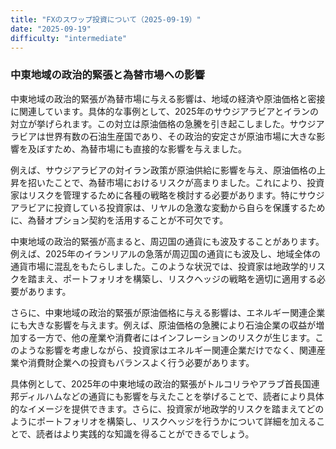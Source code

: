 ```yaml
---
title: "FXのスワップ投資について（2025-09-19）"
date: "2025-09-19"
difficulty: "intermediate"
---
```


### 中東地域の政治的緊張と為替市場への影響

中東地域の政治的緊張が為替市場に与える影響は、地域の経済や原油価格と密接に関連しています。具体的な事例として、2025年のサウジアラビアとイランの対立が挙げられます。この対立は原油価格の急騰を引き起こしました。サウジアラビアは世界有数の石油生産国であり、その政治的安定さが原油市場に大きな影響を及ぼすため、為替市場にも直接的な影響を与えました。

例えば、サウジアラビアの対イラン政策が原油供給に影響を与え、原油価格の上昇を招いたことで、為替市場におけるリスクが高まりました。これにより、投資家はリスクを管理するために各種の戦略を検討する必要があります。特にサウジアラビアに投資している投資家は、リヤルの急激な変動から自らを保護するために、為替オプション契約を活用することが不可欠です。

中東地域の政治的緊張が高まると、周辺国の通貨にも波及することがあります。例えば、2025年のイランリアルの急落が周辺国の通貨にも波及し、地域全体の通貨市場に混乱をもたらしました。このような状況では、投資家は地政学的リスクを踏まえ、ポートフォリオを構築し、リスクヘッジの戦略を適切に適用する必要があります。

さらに、中東地域の政治的緊張が原油価格に与える影響は、エネルギー関連企業にも大きな影響を与えます。例えば、原油価格の急騰により石油企業の収益が増加する一方で、他の産業や消費者にはインフレーションのリスクが生じます。このような影響を考慮しながら、投資家はエネルギー関連企業だけでなく、関連産業や消費財企業への投資もバランスよく行う必要があります。

具体例として、2025年の中東地域の政治的緊張がトルコリラやアラブ首長国連邦ディルハムなどの通貨にも影響を与えたことを挙げることで、読者により具体的なイメージを提供できます。さらに、投資家が地政学的リスクを踏まえてどのようにポートフォリオを構築し、リスクヘッジを行うかについて詳細を加えることで、読者はより実践的な知識を得ることができるでしょう。
